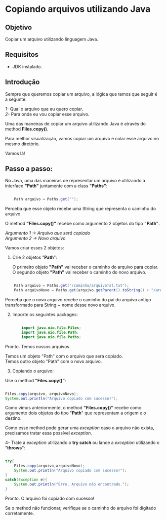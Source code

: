 
# Copiando arquivos utilizando Java

## Objetivo<br>
Copiar um arquivo utilizando linguagem Java.

## Requisitos<br>   
* JDK instalado.


## Introdução

Sempre que queremos copiar um arquivo, a lógica que temos que seguir é a segunte:

*1-*  Qual o arquivo que eu quero copiar.<br>
*2-*  Para onde eu vou copiar esse arquivo.<br>


Uma das maneiras de copiar um arquivo utilizando Java é através do method **Files.copy()**.


Para melhor visualização, vamos copiar um arquivo e colar esse arquivo no mesmo diretório.


Vamos lá!


## Passo a passo:

No Java, uma das maneiras de representar um arquivo é utilizando a interface **"Path"** juntamente com a class **"Paths"**:

```java

    Path arquivo = Paths.get("");

```

Perceba que esse objeto recebe uma String que representa o caminho do arquivo.



O method **"Files.copy()"** recebe como argumento 2 objetos do tipo **"Path"**.

*Argumento 1 -> Arquivo que será copiado* <br>
*Argumento 2 -> Novo arquivo*<br>


Vamos criar esses 2 objetos:

1. Crie 2 objetos "**Path**":

    O primeiro objeto **"Path"** vai receber o caminho do arquivo para copiar.<br>
    O segundo objeto **"Path"** vai receber o caminho do novo arquivo.

```java

    Path arquivo = Paths.get("/caminho/arquivoTal.txt");
    Path arquivoNovo = Paths.get(arquivo.getParent().toString() + "/arquivo_novo.txt");

```


Perceba que o novo arquivo recebe o caminho do pai do arquivo antigo transformado para String + nome desse novo arquivo.


2. Importe os seguintes packages:
    ```java

        import java.nio.file.Files;
        import java.nio.file.Path;
        import java.nio.file.Paths;

    ```

Pronto. Temos nossos arquivos.

Temos um objeto "Path" com o arquivo que será copiado.<br>
Temos outro objeto "Path" com o novo arquivo.<br>



3. Copiando o arquivo:

Use o method **"Files.copy()"**:

```java

Files.copy(arquivo, arquivoNovo);
System.out.println("Arquivo copiado com sucesso!");

```

Como vimos anteriormente, o method **"Files.copy()"** recebe como argumento dois objetos do tipo "**Path**" que representam a origem e o destino.


Como esse method pode gerar uma *exception* caso o arquivo não exista, precisamos tratar essa possível *exception*.

4- Trate a *exception* utilizando o **try catch** ou lance a *exception* utilizando o "**throws**":

```java

try{
    Files.copy(arquivo,arquivoNovo);
    System.out.println("Arquivo copiado com sucesso!");
}
catch(Exception e){
    System.out.println("Erro. Arquivo não encontrado.");
}

```

Pronto. O arquivo foi copiado com sucesso!

Se o method não funcionar, verifique se o caminho do arquivo foi digitado corretamente.
